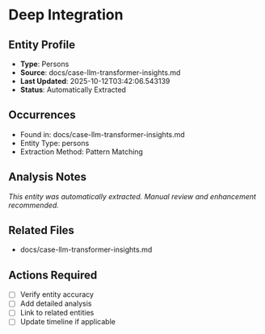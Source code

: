 # Deep Integration

## Entity Profile
- **Type**: Persons
- **Source**: docs/case-llm-transformer-insights.md
- **Last Updated**: 2025-10-12T03:42:06.543139
- **Status**: Automatically Extracted

## Occurrences
- Found in: docs/case-llm-transformer-insights.md
- Entity Type: persons
- Extraction Method: Pattern Matching

## Analysis Notes
*This entity was automatically extracted. Manual review and enhancement recommended.*

## Related Files
- docs/case-llm-transformer-insights.md

## Actions Required
- [ ] Verify entity accuracy
- [ ] Add detailed analysis
- [ ] Link to related entities
- [ ] Update timeline if applicable

